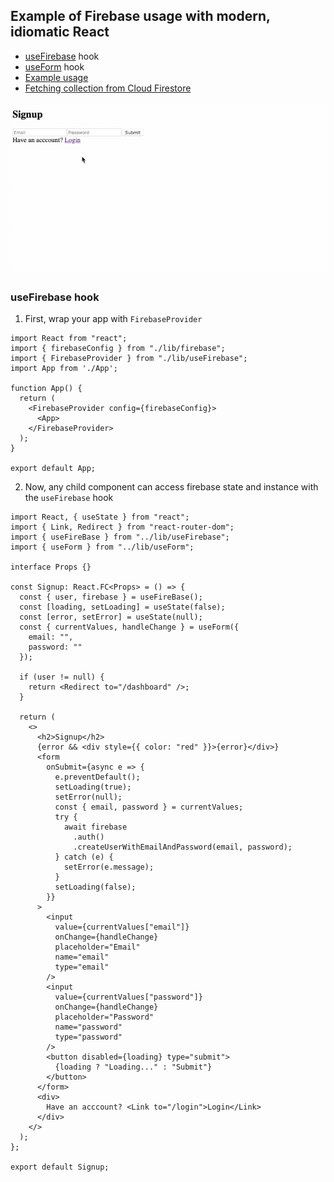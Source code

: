 ## Example of Firebase usage with modern, idiomatic React

- [useFirebase](https://github.com/johnkueh/react-firebase-example/blob/master/src/lib/useFirebase.tsx) hook
- [useForm](https://github.com/johnkueh/react-firebase-example/blob/master/src/lib/useForm.ts) hook
- [Example usage](https://github.com/johnkueh/react-firebase-example/blob/master/src/pages/Signup.tsx)
- [Fetching collection from Cloud Firestore](https://github.com/johnkueh/react-firebase-example/blob/feature/firestore/src/pages/Dashboard.tsx)

![Auth Preview](./public/auth-preview.gif)

### useFirebase hook

1. First, wrap your app with `FirebaseProvider`

```tsx
import React from "react";
import { firebaseConfig } from "./lib/firebase";
import { FirebaseProvider } from "./lib/useFirebase";
import App from './App';

function App() {
  return (
    <FirebaseProvider config={firebaseConfig}>
      <App>
    </FirebaseProvider>
  );
}

export default App;
```

2. Now, any child component can access firebase state and instance with the `useFirebase` hook

```tsx
import React, { useState } from "react";
import { Link, Redirect } from "react-router-dom";
import { useFireBase } from "../lib/useFirebase";
import { useForm } from "../lib/useForm";

interface Props {}

const Signup: React.FC<Props> = () => {
  const { user, firebase } = useFireBase();
  const [loading, setLoading] = useState(false);
  const [error, setError] = useState(null);
  const { currentValues, handleChange } = useForm({
    email: "",
    password: ""
  });

  if (user != null) {
    return <Redirect to="/dashboard" />;
  }

  return (
    <>
      <h2>Signup</h2>
      {error && <div style={{ color: "red" }}>{error}</div>}
      <form
        onSubmit={async e => {
          e.preventDefault();
          setLoading(true);
          setError(null);
          const { email, password } = currentValues;
          try {
            await firebase
              .auth()
              .createUserWithEmailAndPassword(email, password);
          } catch (e) {
            setError(e.message);
          }
          setLoading(false);
        }}
      >
        <input
          value={currentValues["email"]}
          onChange={handleChange}
          placeholder="Email"
          name="email"
          type="email"
        />
        <input
          value={currentValues["password"]}
          onChange={handleChange}
          placeholder="Password"
          name="password"
          type="password"
        />
        <button disabled={loading} type="submit">
          {loading ? "Loading..." : "Submit"}
        </button>
      </form>
      <div>
        Have an acccount? <Link to="/login">Login</Link>
      </div>
    </>
  );
};

export default Signup;
```
